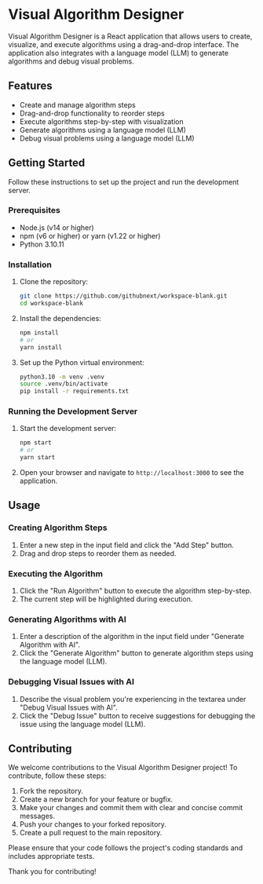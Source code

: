 # Visual Algorithm Designer

Visual Algorithm Designer is a React application that allows users to create, visualize, and execute algorithms using a drag-and-drop interface. The application also integrates with a language model (LLM) to generate algorithms and debug visual problems.

## Features

- Create and manage algorithm steps
- Drag-and-drop functionality to reorder steps
- Execute algorithms step-by-step with visualization
- Generate algorithms using a language model (LLM)
- Debug visual problems using a language model (LLM)

## Getting Started

Follow these instructions to set up the project and run the development server.

### Prerequisites

- Node.js (v14 or higher)
- npm (v6 or higher) or yarn (v1.22 or higher)
- Python 3.10.11

### Installation

1. Clone the repository:

   ```bash
   git clone https://github.com/githubnext/workspace-blank.git
   cd workspace-blank
   ```

2. Install the dependencies:

   ```bash
   npm install
   # or
   yarn install
   ```

3. Set up the Python virtual environment:

   ```bash
   python3.10 -m venv .venv
   source .venv/bin/activate
   pip install -r requirements.txt
   ```

### Running the Development Server

1. Start the development server:

   ```bash
   npm start
   # or
   yarn start
   ```

2. Open your browser and navigate to `http://localhost:3000` to see the application.

## Usage

### Creating Algorithm Steps

1. Enter a new step in the input field and click the "Add Step" button.
2. Drag and drop steps to reorder them as needed.

### Executing the Algorithm

1. Click the "Run Algorithm" button to execute the algorithm step-by-step.
2. The current step will be highlighted during execution.

### Generating Algorithms with AI

1. Enter a description of the algorithm in the input field under "Generate Algorithm with AI".
2. Click the "Generate Algorithm" button to generate algorithm steps using the language model (LLM).

### Debugging Visual Issues with AI

1. Describe the visual problem you're experiencing in the textarea under "Debug Visual Issues with AI".
2. Click the "Debug Issue" button to receive suggestions for debugging the issue using the language model (LLM).

## Contributing

We welcome contributions to the Visual Algorithm Designer project! To contribute, follow these steps:

1. Fork the repository.
2. Create a new branch for your feature or bugfix.
3. Make your changes and commit them with clear and concise commit messages.
4. Push your changes to your forked repository.
5. Create a pull request to the main repository.

Please ensure that your code follows the project's coding standards and includes appropriate tests.

Thank you for contributing!
